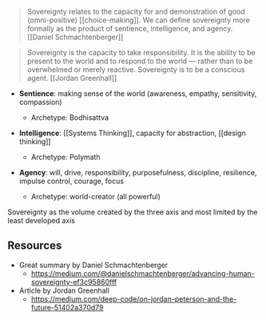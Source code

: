 > Sovereignty relates to the capacity for and demonstration of good (omni-positive) [[choice-making]]. We can define sovereignty more formally as the product of sentience, intelligence, and agency. [[Daniel Schmachtenberger]]


> Sovereignty is the capacity to take responsibility. It is the ability to be present to the world and to respond to the world — rather than to be overwhelmed or merely reactive. Sovereignty is to be a conscious agent. [[Jordan Greenhall]]

- **Sentience**: making sense of the world (awareness, empathy, sensitivity, compassion)
	- Archetype: Bodhisattva

- **Intelligence**: [[Systems Thinking]], capacity for abstraction, [[design thinking]]
	- Archetype: Polymath

- **Agency**: will, drive, responsibility, purposefulness, discipline, resilience, impulse control, courage, focus
	- Archetype: world-creator (all powerful)

Sovereignty as the volume created by the three axis and most limited by the least developed axis


## Resources
- Great summary by Daniel Schmachtenberger
	- https://medium.com/@danielschmachtenberger/advancing-human-sovereignty-ef3c95860fff
- Article by Jordan Greenhall
	- https://medium.com/deep-code/on-jordan-peterson-and-the-future-51402a370d79